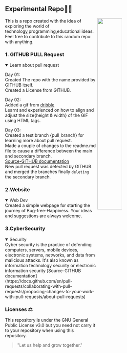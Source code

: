 <h2>Experimental Repo🧪🐛</h2>     

<img align=right width=40% height=40% src="think.gif">  

This is a repo created with the idea of exploring the world of technology,programming,educational ideas.  
Feel free to contribute to this random repo with anything.  

<!--details>
<summary>How do I dropdown?</summary>
<br>
This is how you dropdown.
</detail-->  


<h3>1. GITHUB PULL Request</h3>
<details open><summary>Learn about pull request</summary>
  
Day 01:  
Created The repo with the name provided by GITHUB itself.  
Created a License from GITHUB.    

  
Day 02:  
Added a gif from [dribble](https://dribbble.com/shots/15617302-Overthinking/attachments/7406673?mode=media)  
Learnt and experienced on how to align and adjust the size{height & width} of the GIF using HTML tags.  
<!--<img width=340 height=350 src="think.gif"-->  
  
Day 03:  
Created a test branch {pull_branch} for learning more about pull request.  
Made a couple of changes to the readme.md file to cause a difference between the main and secondary branch.  
[Source-GITHUB documentation](https://docs.github.com/en/pull-requests/collaborating-with-pull-requests/proposing-changes-to-your-work-with-pull-requests/about-pull-requests)  
New pull request was detected by GITHUB and merged the branches finally `deleting` the secondary branch.  
</details>  

<h3>2.Website</h3>  
<details open><summary>Web Dev</summary>    
Created a simple webpage for starting the journey of Bug-free-Happiness.  
Your ideas and suggestions are always welcome.    
</details>  

<h3>3.CyberSecurity</h3>
<details open><summary>Security</summary>
Cyber security is the practice of defending computers, servers, mobile devices, electronic systems, networks, and data from malicious attacks. It's also known as information technology security or electronic information security
[Source-GITHUB documentation](https://docs.github.com/en/pull-requests/collaborating-with-pull-requests/proposing-changes-to-your-work-with-pull-requests/about-pull-requests)  
</details>


   
<h3>Licenses ⚖</h3>  
This repository is under the GNU General Public License v3.0 but you need not carry it to your repository when using this repository.     

>"Let us help and grow together."   
